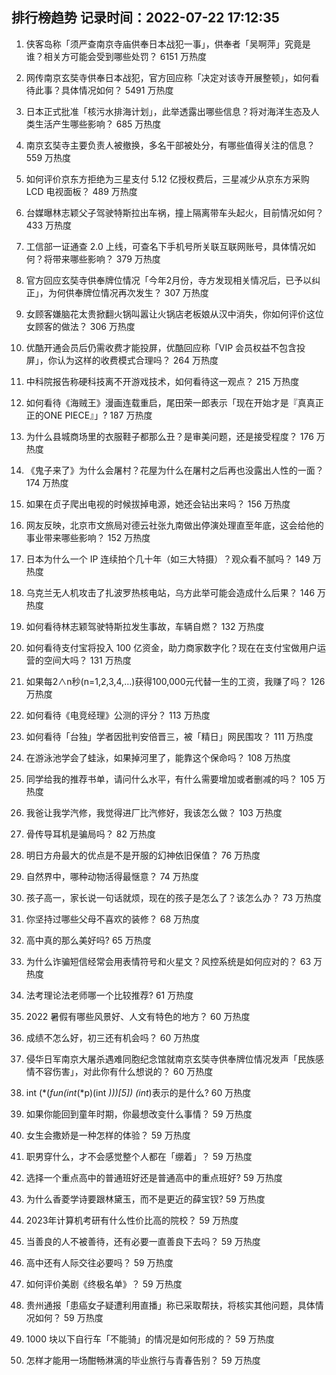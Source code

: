 
## 排行榜趋势 记录时间：2022-07-22 17:12:35
  
  1. 侠客岛称「须严查南京寺庙供奉日本战犯一事」，供奉者「吴啊萍」究竟是谁？相关方可能会受到哪些处罚？ 6151 万热度
    
  2. 网传南京玄奘寺供奉日本战犯，官方回应称「决定对该寺开展整顿」，如何看待此事？具体情况如何？ 5491 万热度
    
  3. 日本正式批准「核污水排海计划」，此举透露出哪些信息？将对海洋生态及人类生活产生哪些影响？ 685 万热度
    
  4. 南京玄奘寺主要负责人被撤换，多名干部被处分，有哪些值得关注的信息？ 559 万热度
    
  5. 如何评价京东方拒绝为三星支付 5.12 亿授权费后，三星减少从京东方采购 LCD 电视面板？ 489 万热度
    
  6. 台媒曝林志颖父子驾驶特斯拉出车祸，撞上隔离带车头起火，目前情况如何？ 433 万热度
    
  7. 工信部一证通查 2.0 上线，可查名下手机号所关联互联网账号，具体情况如何？将带来哪些影响？ 379 万热度
    
  8. 官方回应玄奘寺供奉牌位情况「今年2月份，寺方发现相关情况后，已予以纠正」，为何供奉牌位情况再次发生？ 307 万热度
    
  9. 女顾客嫌脑花太贵掀翻火锅叫嚣让火锅店老板娘从汉中消失，你如何评价这位女顾客的做法？ 306 万热度
    
  10. 优酷开通会员后仍需收费才能投屏，优酷回应称「VIP 会员权益不包含投屏」，你认为这样的收费模式合理吗？ 264 万热度
    
  11. 中科院报告称硬科技离不开游戏技术，如何看待这一观点？ 215 万热度
    
  12. 如何看待《海贼王》漫画连载重启，尾田荣一郎表示「现在开始才是『真真正正的ONE PIECE』」? 187 万热度
    
  13. 为什么县城商场里的衣服鞋子都那么丑？是审美问题，还是接受程度？ 176 万热度
    
  14. 《鬼子来了》为什么会屠村？花屋为什么在屠村之后再也没露出人性的一面？ 174 万热度
    
  15. 如果在贞子爬出电视的时候拔掉电源，她还会钻出来吗？ 156 万热度
    
  16. 网友反映，北京市文旅局对德云社张九南做出停演处理直至年底，这会给他的事业带来哪些影响？ 152 万热度
    
  17. 日本为什么一个 IP 连续拍个几十年（如三大特摄）？观众看不腻吗？ 149 万热度
    
  18. 乌克兰无人机攻击了扎波罗热核电站，乌方此举可能会造成什么后果？ 146 万热度
    
  19. 如何看待林志颖驾驶特斯拉发生事故，车辆自燃？ 132 万热度
    
  20. 如何看待支付宝将投入 100 亿资金，助力商家数字化？现在在支付宝做用户运营的空间大吗？ 131 万热度
    
  21. 如果每2∧n秒(n=1,2,3,4,…)获得100,000元代替一生的工资，我赚了吗？ 126 万热度
    
  22. 如何看待《电竞经理》公测的评分？ 113 万热度
    
  23. 如何看待「台独」学者因批判安倍晋三，被「精日」网民围攻？ 111 万热度
    
  24. 在游泳池学会了蛙泳，如果掉河里了，能靠这个保命吗？ 108 万热度
    
  25. 同学给我的推荐书单，请问什么水平，有什么需要增加或者删减的吗？ 105 万热度
    
  26. 我爸让我学汽修，我觉得进厂比汽修好，我该怎么做？ 103 万热度
    
  27. 骨传导耳机是骗局吗？ 82 万热度
    
  28. 明日方舟最大的优点是不是开服的幻神依旧保值？ 76 万热度
    
  29. 自然界中，哪种动物活得最惬意？ 74 万热度
    
  30. 孩子高一，家长说一句话就烦，现在的孩子是怎么了？该怎么办？ 73 万热度
    
  31. 你坚持过哪些父母不喜欢的装修？ 68 万热度
    
  32. 高中真的那么美好吗? 65 万热度
    
  33. 为什么诈骗短信经常会用表情符号和火星文？风控系统是如何应对的？ 63 万热度
    
  34. 法考理论法老师哪一个比较推荐? 61 万热度
    
  35. 2022 暑假有哪些风景好、人文有特色的地方？ 60 万热度
    
  36. 成绩不怎么好，初三还有机会吗？ 60 万热度
    
  37. 侵华日军南京大屠杀遇难同胞纪念馆就南京玄奘寺供奉牌位情况发声「民族感情不容伤害」，对此你有什么想说的？ 60 万热度
    
  38. int (*(*fun(int*(*p)(int *)))[5]) (int*)表示的是什么? 60 万热度
    
  39. 如果你能回到童年时期，你最想改变什么事情？ 59 万热度
    
  40. 女生会撒娇是一种怎样的体验？ 59 万热度
    
  41. 职男穿什么，才不会感觉整个人都在「绷着」？ 59 万热度
    
  42. 选择一个重点高中的普通班好还是普通高中的重点班好? 59 万热度
    
  43. 为什么香菱学诗要跟林黛玉，而不是更近的薛宝钗? 59 万热度
    
  44. 2023年计算机考研有什么性价比高的院校？ 59 万热度
    
  45. 当善良的人不被善待，还有必要一直善良下去吗？ 59 万热度
    
  46. 高中还有人际交往必要吗？ 59 万热度
    
  47. 如何评价美剧《终极名单》？ 59 万热度
    
  48. 贵州通报「患癌女子疑遭利用直播」称已采取帮扶，将核实其他问题，具体情况如何？ 59 万热度
    
  49. 1000 块以下自行车「不能骑」的情况是如何形成的？ 59 万热度
    
  50. 怎样才能用一场酣畅淋漓的毕业旅行与青春告别？ 59 万热度
    